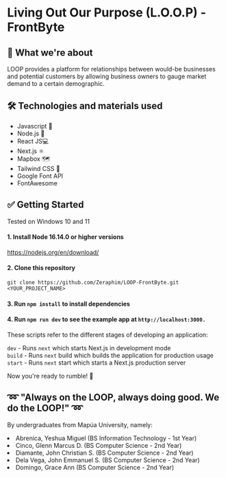 # Living Out Our Purpose (L.O.O.P) - FrontByte 

## 🤔 What we're about
LOOP provides a platform for relationships between would-be businesses and potential customers by allowing business owners to gauge market demand to a certain demographic.

## 🛠 Technologies and materials used

<ul>
<li>Javascript 📜</li>
<li>Node.js 💠</li>
<li>React JS💻</li>
<li>Next.js ⚛</li>
<li>Mapbox 🗺</li>
<li>Tailwind CSS 🍃</li>
<li>Google Font API</li>
<li>FontAwesome</li>
</ul>

## ✅ Getting Started
Tested on Windows 10 and 11

#### 1. Install Node 16.14.0 or higher versions
   https://nodejs.org/en/download/
    
#### 2. Clone this repository
   ```
   git clone https://github.com/Zeraphim/LOOP-FrontByte.git <YOUR_PROJECT_NAME>
   ```
#### 3. Run `npm install` to install dependencies
#### 4. Run `npm run dev` to see the example app at `http://localhost:3000.`
 
These scripts refer to the different stages of developing an application:

`dev` - Runs `next` which starts Next.js in development mode <br>
`build` - Runs `next` build which builds the application for production usage <br>
`start` - Runs `next` start which starts a Next.js production server <br>

Now you're ready to rumble! 🚥

## ➿ "Always on the LOOP, always doing good. We do the LOOP!" ➿

By undergraduates from Mapúa University, namely:
<li>Abrenica, Yeshua Miguel (BS Information Technology - 1st Year)</li>
<li>Cinco, Glenn Marcus D. (BS Computer Science - 2nd Year)</li>
<li>Diamante, John Christian S. (BS Computer Science - 2nd Year)</li>
<li>Dela Vega, John Emmanuel S. (BS Computer Science - 2nd Year)</li>
<li>Domingo, Grace Ann (BS Computer Science - 2nd Year)</li>

